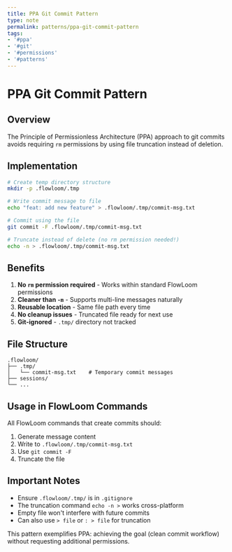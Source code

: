 ```yaml
---
title: PPA Git Commit Pattern
type: note
permalink: patterns/ppa-git-commit-pattern
tags:
- '#ppa'
- '#git'
- '#permissions'
- '#patterns'
---
```


# PPA Git Commit Pattern

## Overview

The Principle of Permissionless Architecture (PPA) approach to git commits avoids requiring `rm` permissions by using file truncation instead of deletion.

## Implementation

```bash
# Create temp directory structure
mkdir -p .flowloom/.tmp

# Write commit message to file
echo "feat: add new feature" > .flowloom/.tmp/commit-msg.txt

# Commit using the file
git commit -F .flowloom/.tmp/commit-msg.txt

# Truncate instead of delete (no rm permission needed!)
echo -n > .flowloom/.tmp/commit-msg.txt
```

## Benefits

1. **No `rm` permission required** - Works within standard FlowLoom permissions
2. **Cleaner than `-m`** - Supports multi-line messages naturally
3. **Reusable location** - Same file path every time
4. **No cleanup issues** - Truncated file ready for next use
5. **Git-ignored** - `.tmp/` directory not tracked

## File Structure

```
.flowloom/
├── .tmp/
│   └── commit-msg.txt    # Temporary commit messages
├── sessions/
└── ...
```

## Usage in FlowLoom Commands

All FlowLoom commands that create commits should:
1. Generate message content
2. Write to `.flowloom/.tmp/commit-msg.txt`
3. Use `git commit -F`
4. Truncate the file

## Important Notes

- Ensure `.flowloom/.tmp/` is in `.gitignore`
- The truncation command `echo -n >` works cross-platform
- Empty file won't interfere with future commits
- Can also use `> file` or `: > file` for truncation

This pattern exemplifies PPA: achieving the goal (clean commit workflow) without requesting additional permissions.